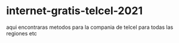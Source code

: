 # internet-gratis-telcel-2021
aqui encontraras metodos para la compania de telcel para todas las regiones etc
